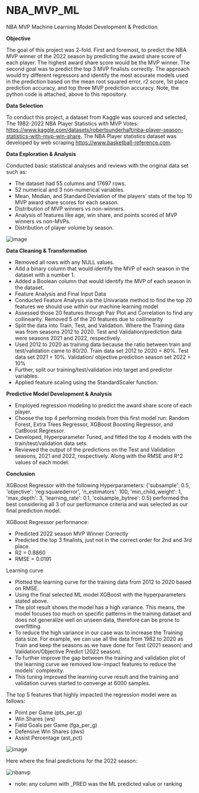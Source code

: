 # NBA_MVP_ML
NBA MVP Machine Learning Model Development &amp; Prediction

**Objective**

The goal of this project was 2-fold. First and foremost, to predict the NBA MVP winner of the 2022 season by predicting the award share score of each player. The highest award share score would be the MVP winner. The second goal was to predict the top 3 MVP finalists correctly. The approach would try different regressors and identify the most accurate models used in the prediction based on the mean root squared error, r2 score, 1st place prediction accuracy, and top three MVP prediction accuracy. Note, the python code is attached, above to this repository.

**Data Selection**

To conduct this project, a dataset from Kaggle was sourced and selected, The 1982-2022 NBA Player Statistics with MVP Votes: https://www.kaggle.com/datasets/robertsunderhaft/nba-player-season-statistics-with-mvp-win-share. The NBA Player statistics dataset was developed by web scraping https://www.basketball-reference.com.

**Data Exploration & Analysis**

Conducted basic statistical analyses and reviews with the original data set such as:
* The dataset had 55 columns and 17697 rows.
* 52 numerical and 3 non-numerical variables.
* Mean, Median, and Standard Deviation of the players' stats of the top 10 MVP award share scores for each season.
* Distribution of MVP winners vs non-winners.
* Analysis of features like age, win share, and points scored of MVP winners vs non-MVPs.
* Distribution of player volume by season.

![image](https://user-images.githubusercontent.com/89919659/227672505-55f9b578-d439-4249-9b1a-ed0c4612ff3e.png)

**Data Cleaning & Transformation**
* Removed all rows with any NULL values.
* Add a binary column that would identify the MVP of each season in the dataset with a number 1.
* Added a Boolean column that would identify the MVP of each season in the dataset.
* Feature Analysis and Final Input Data
* Conducted Feature Analysis via the Univariate method to find the top 20 features we should use within our machine learning model
* Assessed those 20 features through Pair Plot and Correlation to find any collinearity. Removed 5 of the 20 features due to collinearity
* Split the data into Train, Test, and Validation. Where the Training data was from seasons 2012 to 2020. Test and Validation/prediction data were seasons 2021 and 2022, respectively.
* Used 2012 to 2020 as training data because the ratio between train and test/validation came to 80/20.
			Train data set 2012 to 2020 = 80%.
			Test data set 2021 = 10%.
			Validation/ objective prediction season set 2022 = 10%
* Further, split our training/test/validation into target and predictor variables.
* Applied feature scaling using the StandardScaler function.

**Predictive Model Development & Analysis**

* Employed regression modeling to predict the award share score of each player.
* Choose the top 4 performing models from this first model run: Random Forest, Extra Trees Regressor, XGBoost Boosting Regressor, and CatBoost Regressor. 
* Developed, Hyperparameter Tuned, and fitted the top 4 models with the train/test/validation data sets.
* Reviewed the output of the predictions on the Test and Validation seasons, 2021 and 2022, respectively. Along with the RMSE and R^2 values of each model.

**Conclusion**

XGBoost Regressor with the following Hyperparameters: {'subsample': 0.5, 'objective': 'reg:squarederror', 'n_estimators': 100, 'min_child_weight': 1, 'max_depth': 3, 'learning_rate': 0.1, 'colsample_bytree': 0.5} performed the best considering all 3 of our performance criteria and was selected as our final prediction model.

XGBoost Regressor performance: 
* Predicted 2022 season MVP Winner Correctly
* Predicted the top 3 finalists, just not in the correct order for 2nd and 3rd place.
* R2 = 0.8860
* RMSE = 0.0191

Learning curve
* Plotted the learning curve for the training data from 2012 to 2020 based on RMSE.
* Using the final selected ML model XGBoost with the hyperparameters stated above.
* The plot result shows the model has a high variance. This means, the model focuses too much on specific patterns in the training dataset and does not generalize well on unseen data, therefore can be prone to overfitting.
* To reduce the high variance in our case was to increase the Training data size. For example, we can use all the data from 1982 to 2020 as Train and keep the seasons as we have done for Test (2021 season) and Validation/Objective Predict (2022 season).
* To further improve the gap between the training and validation plot of the learning curve we removed low-impact features to reduce the models' complexity.
* This tuning improved the learning curve result and the training and validation curves started to converge at 6000 samples.

The top 5 features that highly impacted the regression model were as follows:
* Point per Game (pts_per_g)
* Win Shares (ws)
* Field Goals per Game (fga_per_g)
* Defensive Win Shares (dws)
* Assist Percentage (ast_pct)

![image](https://user-images.githubusercontent.com/89919659/227674670-a43ab995-1cd7-49b2-b059-5a4b13fef282.png)

Here where the final predictions for the 2022 season:

![nbanvp](https://user-images.githubusercontent.com/89919659/213782999-2f753d7e-ad5c-47a7-af0b-c0234257f1e9.PNG)
* note: any column with _PRED was the ML predicted value or ranking
